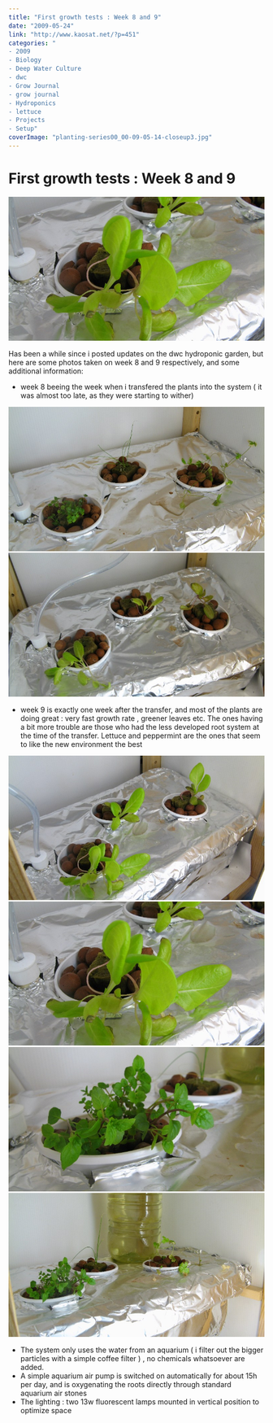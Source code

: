 ```yaml
---
title: "First growth tests : Week 8 and 9"
date: "2009-05-24"
link: "http://www.kaosat.net/?p=451"
categories: "
- 2009
- Biology
- Deep Water Culture
- dwc
- Grow Journal
- grow journal
- Hydroponics
- lettuce
- Projects
- Setup"
coverImage: "planting-series00_00-09-05-14-closeup3.jpg"
---
```




# First growth tests : Week 8 and 9 

[![planting-series00_00-09-05-14-closeup3](./assets/planting-series00_00-09-05-14-closeup3.jpg "planting-series00_00-09-05-14-closeup3")](./assets/planting-series00_00-09-05-14-closeup3.jpg)

Has been a while since i posted updates on the dwc hydroponic garden, but here are some photos taken on week 8 and 9 respectively, and some additional information:

- week 8 beeing the week when i transfered the plants into the system ( it was almost too late, as they were starting to wither)

[![planting-series00_00-09-05-05-closeup](./assets/planting-series00_00-09-05-05-closeup.jpg "planting-series00_00-09-05-05-closeup")](./assets/planting-series00_00-09-05-05-closeup.jpg)[![planting-series00_00-09-05-05-closeup2](./assets/planting-series00_00-09-05-05-closeup2.jpg "planting-series00_00-09-05-05-closeup2")](./assets/planting-series00_00-09-05-05-closeup2.jpg)

- week 9 is exactly one week after the transfer, and most of the plants are doing great : very fast growth rate , greener leaves etc. The ones having a bit more trouble are those who had the less developed root system at the time of the transfer. Lettuce and peppermint are the ones that seem to like the new environment the best

[![planting-series00_00-09-05-14-closeup](./assets/planting-series00_00-09-05-14-closeup.jpg "planting-series00_00-09-05-14-closeup")](./assets/planting-series00_00-09-05-14-closeup.jpg)[![planting-series00_00-09-05-14-closeup3](./assets/planting-series00_00-09-05-14-closeup3.jpg "planting-series00_00-09-05-14-closeup3")](./assets/planting-series00_00-09-05-14-closeup3.jpg)[![planting-series00_00-09-05-14-closeup4](./assets/planting-series00_00-09-05-14-closeup4.jpg "planting-series00_00-09-05-14-closeup4")](./assets/planting-series00_00-09-05-14-closeup4.jpg)[![planting-series00_00-09-05-14-closeup5](./assets/planting-series00_00-09-05-14-closeup5.jpg "planting-series00_00-09-05-14-closeup5")](./assets/planting-series00_00-09-05-14-closeup5.jpg)

- The system only uses the water from an aquarium ( i filter out the bigger particles with a simple coffee filter ) , no chemicals whatsoever are added.
- A simple aquarium air pump is switched on automatically for about 15h per day, and is oxygenating the roots directly through standard aquarium air stones
- The lighting : two 13w fluorescent lamps mounted in vertical position to optimize space
